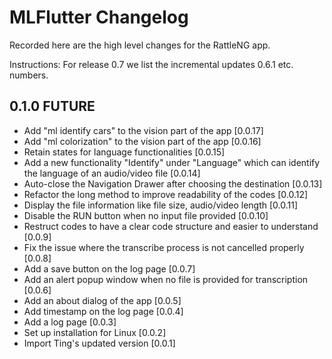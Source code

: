 # MLFlutter Changelog

Recorded here are the high level changes for the RattleNG app.

Instructions: For release 0.7 we list the incremental updates 0.6.1 etc.
numbers.

## 0.1.0 FUTURE

+ Add "ml identify cars" to the vision part of the app [0.0.17]
+ Add "ml colorization" to the vision part of the app [0.0.16]
+ Retain states for language functionalities [0.0.15]
+ Add a new functionality "Identify" under "Language" which can identify the language of an audio/video file [0.0.14]
+ Auto-close the Navigation Drawer after choosing the destination [0.0.13]
+ Refactor the long method to improve readability of the codes [0.0.12]
+ Display the file information like file size, audio/video length [0.0.11]
+ Disable the RUN button when no input file provided [0.0.10]
+ Restruct codes to have a clear code structure and easier to understand [0.0.9]
+ Fix the issue where the transcribe process is not cancelled properly [0.0.8]
+ Add a save button on the log page [0.0.7]
+ Add an alert popup window when no file is provided for transcription [0.0.6]
+ Add an about dialog of the app [0.0.5]
+ Add timestamp on the log page [0.0.4]
+ Add a log page [0.0.3]
+ Set up installation for Linux [0.0.2]
+ Import Ting's updated version [0.0.1]
